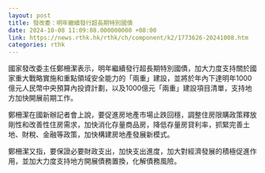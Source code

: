 ```yaml
---
layout: post
title: 發改委：明年繼續發行超長期特別國債
date: 2024-10-08 11:09:08.000000000 +08:00
link: https://news.rthk.hk/rthk/ch/component/k2/1773626-20241008.htm
categories: rthk
---
```


國家發改委主任鄭柵潔表示，明年繼續發行超長期特別國債，加大力度支持關於國家重大戰略實施和重點領域安全能力的「兩重」建設，並將於年內下達明年1000億元人民幣中央預算內投資計劃，以及1000億元「兩重」建設項目清單，支持地方加快開展前期工作。

鄭柵潔在國新辦記者會上說，要促進房地產市場止跌回穩，調整住房限購政策釋放剛性和改善性住房需求，加快消化存量商品房，降低存量房貸利率，抓緊完善土地、財稅、金融等政策，加快構建房地產發展新模式。

鄭柵潔又指，要保證必要財政支出，加快支出進度，加大對經濟發展的積極促進作用，並加大力度支持地方開展債務置換，化解債務風險。
